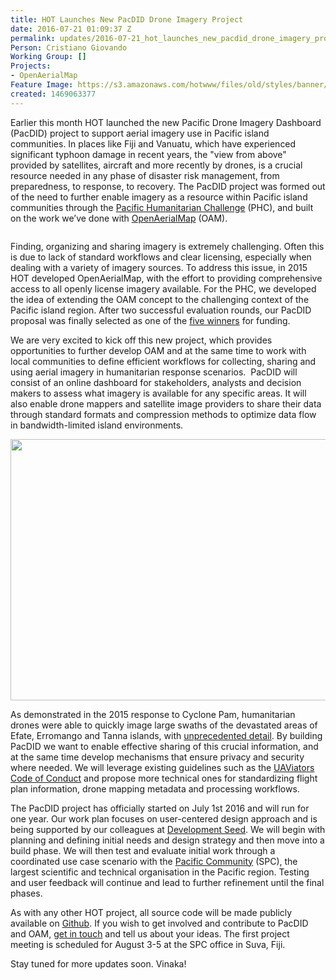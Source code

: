 ```yaml
---
title: HOT Launches New PacDID Drone Imagery Project
date: 2016-07-21 01:09:37 Z
permalink: updates/2016-07-21_hot_launches_new_pacdid_drone_imagery_project
Person: Cristiano Giovando
Working Group: []
Projects:
- OpenAerialMap
Feature Image: https://s3.amazonaws.com/hotwww/files/old/styles/banner/public/PacDID-Vanuatu.jpg
created: 1469063377
---
```


<p>Earlier this month HOT launched the new Pacific Drone Imagery Dashboard (PacDID) project to support aerial imagery use in Pacific island communities. In places like Fiji and Vanuatu, which have experienced significant typhoon damage in recent years, the "view from above" provided by satellites, aircraft and more recently by drones, is a crucial resource needed in any phase of disaster risk management, from preparedness, to response, to recovery. The PacDID project was formed out of the need to further enable imagery as a resource within Pacific island communities through the <a href="http://pacifichumanitarianchallenge.org" target="_blank">Pacific Humanitarian Challenge</a> (PHC), and built on the work we’ve done with <a href="http://openaerialmap.org/" target="_blank">OpenAerialMap</a> (OAM).&nbsp;&nbsp;</p><p><img style="font-style: normal; font-variant: normal; font-weight: normal; font-size: 14px; line-height: 21px; font-family: 'Open Sans', Arial, sans-serif;" src="https://s3.amazonaws.com/hotwww/files/old/PacDID-PHC.jpg" alt="" style="width:800px;height:357px"></p><p>Finding, organizing and sharing imagery is extremely challenging. Often this is due to lack of standard workflows and clear licensing, especially when dealing with a variety of imagery sources. To address this issue, in 2015 HOT developed OpenAerialMap, with the effort to providing comprehensive access to all openly license imagery available. For the PHC, we developed the idea of extending the OAM concept to the challenging context of the Pacific island region. After two successful evaluation rounds, our PacDID proposal was finally selected as one of the <a href="http://pacifichumanitarianchallenge.org/winners/" target="_blank">five winners</a> for funding.</p><p>We are very excited to kick off this new project, which provides opportunities to further develop OAM and at the same time to work with local communities to define efficient workflows for collecting, sharing and using aerial imagery in humanitarian response scenarios. &nbsp;PacDID will consist of an online dashboard for stakeholders, analysts and decision makers to assess what imagery is available for any specific areas. It will also enable drone mappers and satellite image providers to share their data through standard formats and compression methods to optimize data flow in bandwidth-limited island environments.</p><p><img src="https://s3.amazonaws.com/hotwww/files/old/PacDID-OAM.jpg" alt="" style="width:800px;height:418px"></p><p>As demonstrated in the 2015 response to Cyclone Pam, humanitarian drones were able to quickly image large swaths of the devastated areas of Efate, Erromango and Tanna islands, with <a href="http://news.nationalgeographic.com/2015/04/150406-vanuatu-cyclone-pam-relief-drones-uavs-crisis-mapping-patrick-meier/" target="_blank">unprecedented detail</a>. By building PacDID we want to enable effective sharing of this crucial information, and at the same time develop mechanisms that ensure privacy and security where needed. We will leverage existing guidelines such as the <a href="http://uaviators.org/docs" target="_blank">UAViators Code of Conduct</a> and propose more technical ones for standardizing flight plan information, drone mapping metadata and processing workflows.</p><p>The PacDID project has officially started on July 1st 2016 and will run for one year. Our work plan focuses on user-centered design approach and is being supported by our colleagues at <a href="https://developmentseed.org/blog/2016/05/16/fast-valuable-ux-research/" target="_blank">Development Seed</a>. We will begin with planning and defining initial needs and design strategy and then move into a build phase. We will then test and evaluate initial work through a coordinated use case scenario with the <a href="http://www.spc.int/" target="_blank">Pacific Community</a> (SPC), the largest scientific and technical organisation in the Pacific region. Testing and user feedback will continue and lead to further refinement until the final phases.</p><p>As with any other HOT project, all source code will be made publicly available on <a href="https://github.com/hotosm" target="_blank">Github</a>. If you wish to get involved and contribute to PacDID and OAM, <a href="https://twitter.com/hotosm" target="_blank">get in touch</a> and tell us about your ideas. The first project meeting is scheduled for August 3-5 at the SPC office in Suva, Fiji.</p><p>Stay tuned for more updates soon. Vinaka!</p><p>&nbsp;</p>
